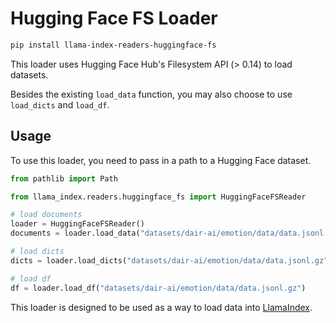 # Hugging Face FS Loader

```bash
pip install llama-index-readers-huggingface-fs
```

This loader uses Hugging Face Hub's Filesystem API (> 0.14) to
load datasets.

Besides the existing `load_data` function, you may also choose to use
`load_dicts` and `load_df`.

## Usage

To use this loader, you need to pass in a path to a Hugging Face dataset.

```python
from pathlib import Path

from llama_index.readers.huggingface_fs import HuggingFaceFSReader

# load documents
loader = HuggingFaceFSReader()
documents = loader.load_data("datasets/dair-ai/emotion/data/data.jsonl.gz")

# load dicts
dicts = loader.load_dicts("datasets/dair-ai/emotion/data/data.jsonl.gz")

# load df
df = loader.load_df("datasets/dair-ai/emotion/data/data.jsonl.gz")
```

This loader is designed to be used as a way to load data into [LlamaIndex](https://github.com/run-llama/llama_index/).

